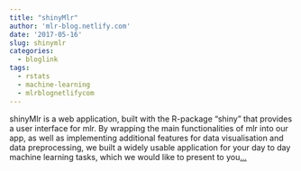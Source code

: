 ```yaml
---
title: "shinyMlr"
author: 'mlr-blog.netlify.com'
date: '2017-05-16'
slug: shinymlr
categories:
  - bloglink
tags:
  - rstats
  - machine-learning
  - mlrblognetlifycom
---
```


shinyMlr is a web application, built with the R-package “shiny” that provides a user interface for mlr. By wrapping the main functionalities of mlr into our app, as well as implementing additional features for data visualisation and data preprocessing, we built a widely usable application for your day to day machine learning tasks, which we would like to present to you[... <i class="fas fa-external-link-alt"></i>](https://mlr-blog.netlify.com/post/2017-05-16-shinymlr/)

